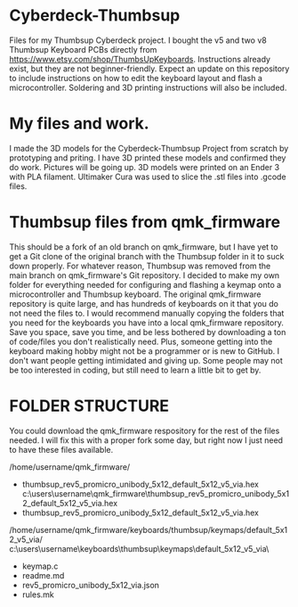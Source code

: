 # Cyberdeck-Thumbsup
Files for my Thumbsup Cyberdeck project.
I bought the v5 and two v8 Thumbsup Keyboard PCBs directly from https://www.etsy.com/shop/ThumbsUpKeyboards.
Instructions already exist, but they are not beginner-friendly.
Expect an update on this repository to include instructions on how to edit the keyboard layout and flash a microcontroller.
Soldering and 3D printing instructions will also be included.

# My files and work.
I made the 3D models for the Cyberdeck-Thumbsup Project from scratch by prototyping and priting.
I have 3D printed these models and confirmed they do work.
Pictures will be going up.
3D models were printed on an Ender 3 with PLA filament.
Ultimaker Cura was used to slice the .stl files into .gcode files.

# Thumbsup files from qmk_firmware
This should be a fork of an old branch on qmk_firmware, but I have yet to get a Git clone of the original branch with the Thumbsup folder in it to suck down properly.
For whatever reason, Thumbsup was removed from the main branch on qmk_firmware's Git repository.
I decided to make my own folder for everything needed for configuring and flashing a keymap onto a microcontroller and Thumbsup keyboard.
The original qmk_firmware repository is quite large, and has hundreds of keyboards on it that you do not need the files to.
I would recommend manually copying the folders that you need for the keyboards you have into a local qmk_firmware repository.
Save you space, save you time, and be less bothered by downloading a ton of code/files you don't realistically need.
Plus, someone getting into the keyboard making hobby might not be a programmer or is new to GitHub.
I don't want people getting intimidated and giving up.
Some people may not be too interested in coding, but still need to learn a little bit to get by.

# FOLDER STRUCTURE
You could download the qmk_firmware respository for the rest of the files needed.
I will fix this with a proper fork some day, but right now I just need to have these files available.

/home/username/qmk_firmware/
- thumbsup_rev5_promicro_unibody_5x12_default_5x12_v5_via.hex
c:\users\username\qmk_firmware\thumbsup_rev5_promicro_unibody_5x12_default_5x12_v5_via.hex
- thumbsup_rev5_promicro_unibody_5x12_default_5x12_v5_via.hex

/home/username/qmk_firmware/keyboards/thumbsup/keymaps/default_5x12_v5_via/
c:\users\username\keyboards\thumbsup\keymaps\default_5x12_v5_via\
- keymap.c
- readme.md
- rev5_promicro_unibody_5x12_via.json
- rules.mk
